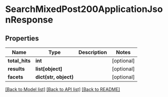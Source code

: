 # SearchMixedPost200ApplicationJsonResponse

## Properties
Name | Type | Description | Notes
------------ | ------------- | ------------- | -------------
**total_hits** | **int** |  | [optional] 
**results** | **list[object]** |  | [optional] 
**facets** | **dict(str, object)** |  | [optional] 

[[Back to Model list]](../README.md#documentation-for-models) [[Back to API list]](../README.md#documentation-for-api-endpoints) [[Back to README]](../README.md)


